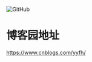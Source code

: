 
![GitHub](https://img.shields.io/github/license/hueifeng/BlogSample)

# 博客园地址

https://www.cnblogs.com/yyfh/

